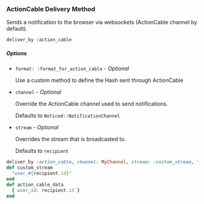 ### ActionCable Delivery Method

Sends a notification to the browser via websockets (ActionCable channel by default).

`deliver_by :action_cable`

##### Options

* `format: :format_for_action_cable` - *Optional*

  Use a custom method to define the Hash sent through ActionCable

* `channel` - *Optional*

  Override the ActionCable channel used to send notifications.

  Defaults to `Noticed::NotificationChannel`

* `stream` - *Optional*

  Overrides the stream that is broadcasted to.

  Defaults to `recipient`

```ruby
deliver_by :action_cable, channel: MyChannel, stream: :custom_stream, format: :action_cable_data
def custom_stream
  "user_#{recipient.id}"
end
def action_cable_data
  { user_id: recipient.id }
end
```
